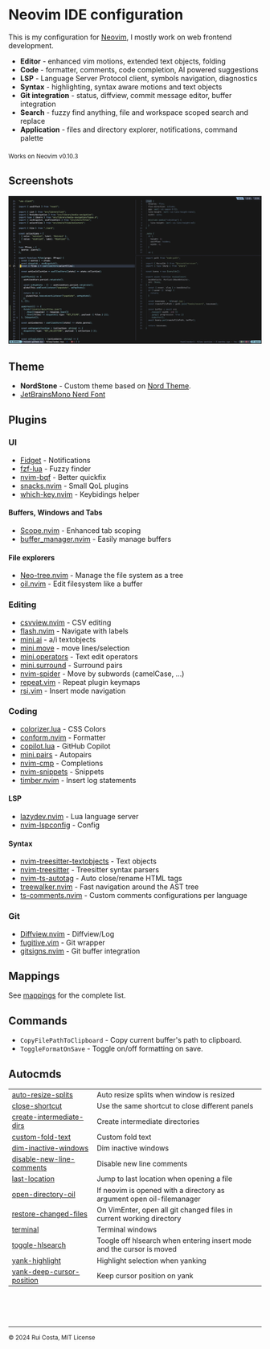 # Neovim IDE configuration

This is my configuration for [Neovim](https://neovim.io/), I mostly work on web frontend development.

- **Editor** - enhanced vim motions, extended text objects, folding
- **Code** - formatter, comments, code completion, AI powered suggestions
- **LSP** - Language Server Protocol client, symbols navigation, diagnostics
- **Syntax** - highlighting, syntax aware motions and text objects
- **Git integration** - status, diffview, commit message editor, buffer integration
- **Search** - fuzzy find anything, file and workspace scoped search and replace
- **Application** - files and directory explorer, notifications, command palette

<sub>Works on Neovim v0.10.3</sub>

## Screenshots

![screenshot](https://raw.githubusercontent.com/ruicsh/nvim-config/refs/heads/main/assets/screenshot.png)

## Theme

- **NordStone** - Custom theme based on [Nord Theme](https://www.nordtheme.com/).
- [JetBrainsMono Nerd Font](https://www.nerdfonts.com/font-downloads)

## Plugins

### UI

- [Fidget](https://github.com/j-hui/fidget.nvim) - Notifications
- [fzf-lua](https://github.com/ibhagwan/fzf-lua) - Fuzzy finder
- [nvim-bqf](https://github.com/kevinhwang91/nvim-bqf) - Better quickfix
- [snacks.nvim](https://github.com/folke/snacks.nvim) - Small QoL plugins
- [which-key.nvim](https://github.com/folke/which-key.nvim) - Keybidings helper

#### Buffers, Windows and Tabs

- [Scope.nvim](https://github.com/tiagovla/scope.nvim) - Enhanced tab scoping
- [buffer_manager.nvim](https://github.com/j-morano/buffer_manager.nvim) - Easily manage buffers

#### File explorers

- [Neo-tree.nvim](https://github.com/nvim-neo-tree/neo-tree.nvim) - Manage the file system as a tree
- [oil.nvim](https://github.com/stevearc/oil.nvim) - Edit filesystem like a buffer

### Editing

- [csvview.nvim](https://github.com/hat0uma/csvview.nvim) - CSV editing
- [flash.nvim](https://github.com/folke/flash.nvim) - Navigate with labels
- [mini.ai](https://github.com/echasnovski/mini.ai) - a/i textobjects
- [mini.move](https://github.com/echasnovski/mini.move) - move lines/selection
- [mini.operators](https://github.com/echasnovski/mini.operators) - Text edit operators
- [mini.surround](https://github.com/echasnovski/mini.surround) - Surround pairs
- [nvim-spider](https://github.com/chrisgrieser/nvim-spider) - Move by subwords (camelCase, ...)
- [repeat.vim](https://github.com/tpope/vim-repeat) - Repeat plugin keymaps
- [rsi.vim](https://github.com/tpope/vim-rsi) - Insert mode navigation

### Coding

- [colorizer.lua](https://github.com/norcalli/nvim-colorizer.lua) - CSS Colors
- [conform.nvim](https://github.com/stevearc/conform.nvim) - Formatter
- [copilot.lua](https://github.com/zbirenbaum/copilot.lua) - GitHub Copilot
- [mini.pairs](https://github.com/echasnovski/mini.pairs) - Autopairs
- [nvim-cmp](https://github.com/hrsh7th/nvim-cmp) - Completions
- [nvim-snippets](https://github.com/garymjr/nvim-snippets) - Snippets
- [timber.nvim](https://github.com/Goose97/timber.nvim) - Insert log statements

#### LSP

- [lazydev.nvim](https://github.com/folke/trouble.nvim) - Lua language server
- [nvim-lspconfig](https://github.com/neovim/nvim-lspconfig) - Config

#### Syntax

- [nvim-treesitter-textobjects](https://github.com/nvim-treesitter/nvim-treesitter-textobjects) - Text objects
- [nvim-treesitter](https://github.com/nvim-treesitter/nvim-treesitter) - Treesitter syntax parsers
- [nvim-ts-autotag](https://github.com/windwp/nvim-ts-autotag) - Auto close/rename HTML tags
- [treewalker.nvim](https://github.com/aaronik/treewalker.nvim) - Fast navigation around the AST tree
- [ts-comments.nvim](https://github.com/folke/ts-comments.nvim) - Custom comments configurations per language

### Git

- [Diffview.nvim](https://github.com/sindrets/diffview.nvim) - Diffview/Log
- [fugitive.vim](https://github.com/tpope/vim-fugitive) - Git wrapper
- [gitsigns.nvim](https://github.com/lewis6991/gitsigns.nvim) - Git buffer integration

## Mappings

See [mappings](assets/mappings.md) for the complete list.

## Commands

- `CopyFilePathToClipboard` - Copy current buffer's path to clipboard.
- `ToggleFormatOnSave` - Toggle on/off formatting on save.

## Autocmds

|                                                                                                                                                 |                                                                       |
| ----------------------------------------------------------------------------------------------------------------------------------------------- | --------------------------------------------------------------------- |
| [auto-resize-splits](https://raw.githubusercontent.com/ruicsh/nvim-config/refs/heads/main/plugin/autocmds/auto-resize-splits.lua)               | Auto resize splits when window is resized                             |
| [close-shortcut](https://raw.githubusercontent.com/ruicsh/nvim-config/refs/heads/main/plugin/autocmds/close-shortcut.lua)                       | Use the same shortcut to close different panels                       |
| [create-intermediate-dirs](https://raw.githubusercontent.com/ruicsh/nvim-config/refs/heads/main/plugin/autocmds/create-intermediate-dirs.lua)   | Create intermediate directories                                       |
| [custom-fold-text](https://raw.githubusercontent.com/ruicsh/nvim-config/refs/heads/main/plugin/autocmds/custom-fold-text.lua)                   | Custom fold text                                                      |
| [dim-inactive-windows](https://raw.githubusercontent.com/ruicsh/nvim-config/refs/heads/main/plugin/autocmds/dim-inactive-windows.lua)           | Dim inactive windows                                                  |
| [disable-new-line-comments](https://raw.githubusercontent.com/ruicsh/nvim-config/refs/heads/main/plugin/autocmds/disable-new-line-comments.lua) | Disable new line comments                                             |
| [last-location](https://raw.githubusercontent.com/ruicsh/nvim-config/refs/heads/main/plugin/autocmds/last-location.lua)                         | Jump to last location when opening a file                             |
| [open-directory-oil](https://raw.githubusercontent.com/ruicsh/nvim-config/refs/heads/main/plugin/autocmds/open-directory-oil.lua)               | If neovim is opened with a directory as argument open oil-filemanager |
| [restore-changed-files](https://raw.githubusercontent.com/ruicsh/nvim-config/refs/heads/main/plugin/autocmds/restore-changed-files.lua)         | On VimEnter, open all git changed files in current working directory  |
| [terminal](https://raw.githubusercontent.com/ruicsh/nvim-config/refs/heads/main/plugin/autocmds/terminal.lua)                                   | Terminal windows                                                      |
| [toggle-hlsearch](https://raw.githubusercontent.com/ruicsh/nvim-config/refs/heads/main/plugin/autocmds/toggle-hlsearch.lua)                     | Toogle off hlsearch when entering insert mode and the cursor is moved |
| [yank-highlight](https://raw.githubusercontent.com/ruicsh/nvim-config/refs/heads/main/plugin/autocmds/yank-highlight.lua)                       | Highlight selection when yanking                                      |
| [yank-deep-cursor-position](https://raw.githubusercontent.com/ruicsh/nvim-config/refs/heads/main/plugin/autocmds/yank-deep-cursor-position.lua) | Keep cursor position on yank                                          |

<div style="margin-top:80px"></div>

---

<sup>&copy; 2024 Rui Costa, MIT License</sup>
